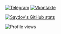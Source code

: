 [![Telegram](https://img.shields.io/badge/-Telegram-090909?style=for-the-badge&logo=telegram&logoColor=27A0D9)](https://t.me/bsaydov)
[![Vkontakte](https://img.shields.io/badge/-Vkontakte-090909?style=for-the-badge&logo=Vk&logoColor=4F7DB3)](https://vk.com/id372782003)
 
[![Saydov's GitHub stats](https://github-readme-stats.vercel.app/api?username=notsaydov&theme=dark&show_icons=true&hide_border=true&disable_animations=true&hide=prs,issues)](https://github.com/anuraghazra/github-readme-stats)  

![Profile views](https://gpvc.arturio.dev/notsaydov)
